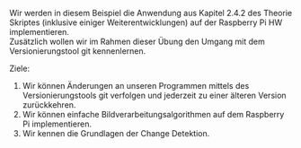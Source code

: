 Wir werden in diesem Beispiel die Anwendung aus Kapitel 2.4.2 des Theorie Skriptes (inklusive einiger Weiterentwicklungen) auf der Raspberry Pi HW implementieren.  
Zusätzlich wollen wir im Rahmen dieser Übung den Umgang mit dem
Versionierungstool git kennenlernen.  

Ziele:  
1. Wir können Änderungen an unseren Programmen mittels des Versionierungstools git verfolgen und jederzeit zu einer  älteren Version zurückkehren.  
2. Wir können einfache Bildverarbeitungsalgorithmen auf dem Raspberry Pi implementieren.  
3. Wir kennen die Grundlagen der Change Detektion.  
